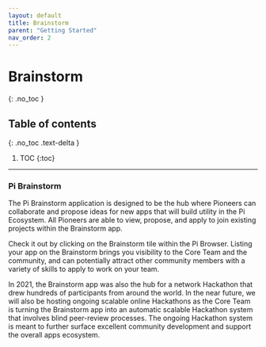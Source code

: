 ```yaml
---
layout: default
title: Brainstorm
parent: "Getting Started"
nav_order: 2
---
```


# Brainstorm
{: .no_toc }

## Table of contents
{: .no_toc .text-delta }

1. TOC
{:toc}

---

### Pi Brainstorm
The Pi Brainstorm application is designed to be the hub where Pioneers can collaborate and propose ideas for new apps that will build utility in the Pi Ecosystem. All Pioneers are able to view, propose, and apply to join existing projects within the Brainstorm app. 

Check it out by clicking on the Brainstorm tile within the Pi Browser. Listing your app on the Brainstorm brings you visibility to the Core Team and the community, and can potentially attract other community members with a variety of skills to apply to work on your team. 

In 2021, the Brainstorm app was also the hub for a network Hackathon that drew hundreds of participants from around the world. In the near future, we will also be hosting ongoing scalable online Hackathons as the Core Team is turning the Brainstorm app into an automatic scalable Hackathon system that involves blind peer-review processes. The ongoing Hackathon system is meant to further surface excellent community development and support the overall apps ecosystem.
